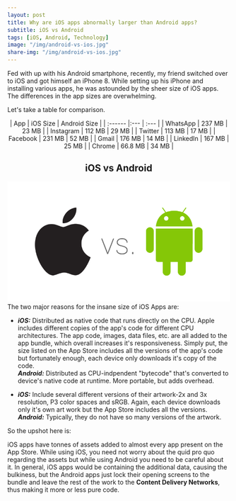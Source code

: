 ```yaml
---
layout: post
title: Why are iOS apps abnormally larger than Android apps?
subtitle: iOS vs Android
tags: [iOS, Android, Technology]
image: "/img/android-vs-ios.jpg"
share-img: "/img/android-vs-ios.jpg"
---
```

Fed with up with his Android smartphone, recently, my friend switched over to iOS and got himself an iPhone 8. While setting up his iPhone and installing various apps, he was astounded by the sheer size of iOS apps. The differences in the app sizes are overwhelming.

Let's take a table for comparison.
<center>
| App | iOS Size | Android Size |
| :------ |:--- | :--- |
| WhatsApp | 237 MB | 23 MB |
| Instagram | 112 MB | 29 MB |
| Twitter | 113 MB | 17 MB |
| Facebook | 231 MB | 52 MB |
| Gmail | 176 MB | 14 MB |
| LinkedIn | 167 MB | 25 MB |
| Chrome | 66.8 MB | 34 MB |

<h2>iOS vs Android</h2>
<img src="/img/apple-vs-android.png">
</center>
The two major reasons for the insane size of iOS Apps are:

- ***iOS:*** Distributed as native code that runs directly on the CPU. Apple includes different copies of the app's code for different CPU architectures. The app code, images, data files, etc. are all added to the app bundle, which overall increases it's responsiveness. Simply put, the size listed on the App Store includes all the versions of the app's code but fortunately enough, each device only downloads it's copy of the code.<br>
***Android:*** Distributed as CPU-indpendent "bytecode" that's converted to device's native code at runtime. More portable, but adds overhead.

- ***iOS:*** Include several different versions of their artwork-2x and 3x resolution, P3 color spaces and sRGB. Again, each device downloads only it's own art work but the App Store includes all the versions.<br>
***Android:*** Typically, they do not have so many versions of the artwork.

So the upshot here is:

iOS apps have tonnes of assets added to almost every app present on the App Store. While using iOS, you need not worry about the quid pro quo regarding the assets but while using Android you need to be careful about it. In general, iOS apps would be containing the additional data, causing the bulkiness, but the Android apps just lock their opening screens to the bundle and leave the rest of the work to the **Content Delivery Networks**, thus making it more or less pure code.  

